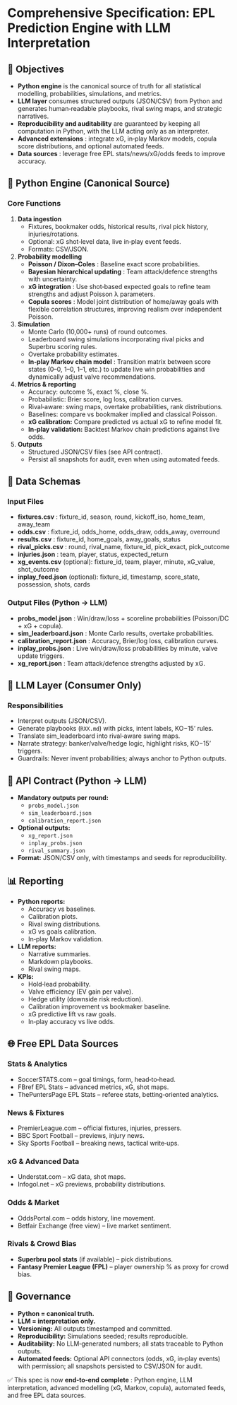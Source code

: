 # Comprehensive Specification: EPL Prediction Engine with LLM Interpretation

## 🎯 Objectives

* **Python engine** is the canonical source of truth for all statistical modelling, probabilities, simulations, and metrics.
* **LLM layer** consumes structured outputs (JSON/CSV) from Python and generates human‑readable playbooks, rival swing maps, and strategic narratives.
* **Reproducibility and auditability** are guaranteed by keeping all computation in Python, with the LLM acting only as an interpreter.
* **Advanced extensions** : integrate xG, in‑play Markov models, copula score distributions, and optional automated feeds.
* **Data sources** : leverage free EPL stats/news/xG/odds feeds to improve accuracy.

## 🐍 Python Engine (Canonical Source)

### Core Functions

1. **Data ingestion**
   * Fixtures, bookmaker odds, historical results, rival pick history, injuries/rotations.
   * Optional: xG shot‑level data, live in‑play event feeds.
   * Formats: CSV/JSON.
2. **Probability modelling**
   * **Poisson / Dixon–Coles** : Baseline exact score probabilities.
   * **Bayesian hierarchical updating** : Team attack/defence strengths with uncertainty.
   * **xG integration** : Use shot‑based expected goals to refine team strengths and adjust Poisson λ parameters.
   * **Copula scores** : Model joint distribution of home/away goals with flexible correlation structures, improving realism over independent Poisson.
3. **Simulation**
   * Monte Carlo (10,000+ runs) of round outcomes.
   * Leaderboard swing simulations incorporating rival picks and Superbru scoring rules.
   * Overtake probability estimates.
   * **In‑play Markov chain model** : Transition matrix between score states (0–0, 1–0, 1–1, etc.) to update live win probabilities and dynamically adjust valve recommendations.
4. **Metrics & reporting**
   * Accuracy: outcome %, exact %, close %.
   * Probabilistic: Brier score, log loss, calibration curves.
   * Rival‑aware: swing maps, overtake probabilities, rank distributions.
   * Baselines: compare vs bookmaker implied and classical Poisson.
   * **xG calibration:** Compare predicted vs actual xG to refine model fit.
   * **In‑play validation:** Backtest Markov chain predictions against live odds.
5. **Outputs**
   * Structured JSON/CSV files (see API contract).
   * Persist all snapshots for audit, even when using automated feeds.

## 📂 Data Schemas

### Input Files

* **fixtures.csv** : fixture_id, season, round, kickoff_iso, home_team, away_team
* **odds.csv** : fixture_id, odds_home, odds_draw, odds_away, overround
* **results.csv** : fixture_id, home_goals, away_goals, status
* **rival_picks.csv** : round, rival_name, fixture_id, pick_exact, pick_outcome
* **injuries.json** : team, player, status, expected_return
* **xg_events.csv** (optional): fixture_id, team, player, minute, xG_value, shot_outcome
* **inplay_feed.json** (optional): fixture_id, timestamp, score_state, possession, shots, cards

### Output Files (Python → LLM)

* **probs_model.json** : Win/draw/loss + scoreline probabilities (Poisson/DC + xG + copula).
* **sim_leaderboard.json** : Monte Carlo results, overtake probabilities.
* **calibration_report.json** : Accuracy, Brier/log loss, calibration curves.
* **inplay_probs.json** : Live win/draw/loss probabilities by minute, valve update triggers.
* **xg_report.json** : Team attack/defence strengths adjusted by xG.

## 🧠 LLM Layer (Consumer Only)

### Responsibilities

* Interpret outputs (JSON/CSV).
* Generate playbooks (`RXX.md`) with picks, intent labels, KO−15’ rules.
* Translate sim_leaderboard into rival‑aware swing maps.
* Narrate strategy: banker/valve/hedge logic, highlight risks, KO−15’ triggers.
* Guardrails: Never invent probabilities; always anchor to Python outputs.

## 🔗 API Contract (Python → LLM)

* **Mandatory outputs per round:**
  * `probs_model.json`
  * `sim_leaderboard.json`
  * `calibration_report.json`
* **Optional outputs:**
  * `xg_report.json`
  * `inplay_probs.json`
  * `rival_summary.json`
* **Format:** JSON/CSV only, with timestamps and seeds for reproducibility.

## 📊 Reporting

* **Python reports:**
  * Accuracy vs baselines.
  * Calibration plots.
  * Rival swing distributions.
  * xG vs goals calibration.
  * In‑play Markov validation.
* **LLM reports:**
  * Narrative summaries.
  * Markdown playbooks.
  * Rival swing maps.
* **KPIs:**
  * Hold‑lead probability.
  * Valve efficiency (EV gain per valve).
  * Hedge utility (downside risk reduction).
  * Calibration improvement vs bookmaker baseline.
  * xG predictive lift vs raw goals.
  * In‑play accuracy vs live odds.

## 🌐 Free EPL Data Sources

### Stats & Analytics

* SoccerSTATS.com – goal timings, form, head‑to‑head.
* FBref EPL Stats – advanced metrics, xG, shot maps.
* ThePuntersPage EPL Stats – referee stats, betting‑oriented analytics.

### News & Fixtures

* PremierLeague.com – official fixtures, injuries, pressers.
* BBC Sport Football – previews, injury news.
* Sky Sports Football – breaking news, tactical write‑ups.

### xG & Advanced Data

* Understat.com – xG data, shot maps.
* Infogol.net – xG previews, probability distributions.

### Odds & Market

* OddsPortal.com – odds history, line movement.
* Betfair Exchange (free view) – live market sentiment.

### Rivals & Crowd Bias

* **Superbru pool stats** (if available) – pick distributions.
* **Fantasy Premier League (FPL)** – player ownership % as proxy for crowd bias.

## 🏁 Governance

* **Python = canonical truth.**
* **LLM = interpretation only.**
* **Versioning:** All outputs timestamped and committed.
* **Reproducibility:** Simulations seeded; results reproducible.
* **Auditability:** No LLM‑generated numbers; all stats traceable to Python outputs.
* **Automated feeds:** Optional API connectors (odds, xG, in‑play events) with permission; all snapshots persisted to CSV/JSON for audit.

✅ This spec is now  **end‑to‑end complete** : Python engine, LLM interpretation, advanced modelling (xG, Markov, copula), automated feeds, and free EPL data sources.
